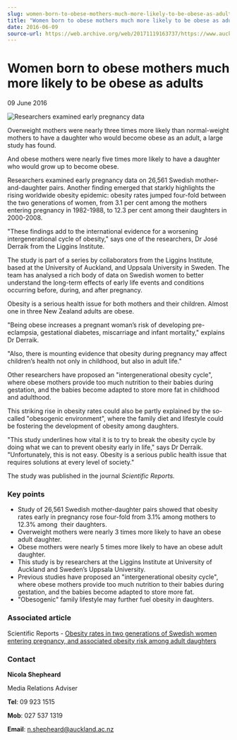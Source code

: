 ```yaml
---
slug: women-born-to-obese-mothers-much-more-likely-to-be-obese-as-adults
title: "Women born to obese mothers much more likely to be obese as adults"
date: 2016-06-09
source-url: https://web.archive.org/web/20171119163737/https://www.auckland.ac.nz/en/about/news-events-and-notices/news/news-2016/06/obese-mothers-likely-obese-adult-daughters.html
---
```

Women born to obese mothers much more likely to be obese as adults
==================================================================

09 June 2016

![Researchers examined early pregnancy data](https://www.auckland.ac.nz/en/about/news-events-and-notices/news/news-2016/06/obese-mothers-likely-obese-adult-daughters/_jcr_content/par/textimage/image.img.jpg/1465874448922.jpg "Researchers examined early pregnancy data")

Overweight mothers were nearly three times more likely than normal-weight mothers to have a daughter who would become obese as an adult, a large study has found.

And obese mothers were nearly five times more likely to have a daughter who would grow up to become obese.

Researchers examined early pregnancy data on 26,561 Swedish mother-and-daughter pairs. Another finding emerged that starkly highlights the rising worldwide obesity epidemic: obesity rates jumped four-fold between the two generations of women, from 3.1 per cent among the mothers entering pregnancy in 1982-1988, to 12.3 per cent among their daughters in 2000-2008.

"These findings add to the international evidence for a worsening intergenerational cycle of obesity," says one of the researchers, Dr José Derraik from the Liggins Institute.

The study is part of a series by collaborators from the Liggins Institute, based at the University of Auckland, and Uppsala University in Sweden. The team has analysed a rich body of data on Swedish women to better understand the long-term effects of early life events and conditions occurring before, during, and after pregnancy.

Obesity is a serious health issue for both mothers and their children. Almost one in three New Zealand adults are obese.

"Being obese increases a pregnant woman’s risk of developing pre-eclampsia, gestational diabetes, miscarriage and infant mortality," explains Dr Derraik.

"Also, there is mounting evidence that obesity during pregnancy may affect children’s health not only in childhood, but also in adult life."

Other researchers have proposed an "intergenerational obesity cycle", where obese mothers provide too much nutrition to their babies during gestation, and the babies become adapted to store more fat in childhood and adulthood.

This striking rise in obesity rates could also be partly explained by the so-called "obesogenic environment", where the family diet and lifestyle could be fostering the development of obesity among daughters.

"This study underlines how vital it is to try to break the obesity cycle by doing what we can to prevent obesity early in life," says Dr Derraik. "Unfortunately, this is not easy. Obesity is a serious public health issue that requires solutions at every level of society."

The study was published in the journal _Scientific Reports._

### Key points  

*   Study of 26,561 Swedish mother-daughter pairs showed that obesity rates early in pregnancy rose four-fold from 3.1% among mothers to 12.3% among  their daughters.
*   Overweight mothers were nearly 3 times more likely to have an obese adult daughter.
*   Obese mothers were nearly 5 times more likely to have an obese adult daughter.
*   This study is by researchers at the Liggins Institute at University of Auckland and Sweden’s Uppsala University.
*   Previous studies have proposed an "intergenerational obesity cycle", where obese mothers provide too much nutrition to their babies during gestation, and the babies become adapted to store more fat.
*   "Obesogenic" family lifestyle may further fuel obesity in daughters.

### Associated article

Scientific Reports - [Obesity rates in two generations of Swedish women entering pregnancy, and associated obesity risk among adult daughters](http://www.nature.com/articles/srep16692)

### Contact

**Nicola Shepheard**

Media Relations Adviser

**Tel**: 09 923 1515

**Mob**: 027 537 1319

**Email**: [n.shepheard@auckland.ac.nz](mailto:n.shepheard@auckland.ac.nz)